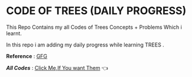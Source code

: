 # CODE OF TREES (DAILY PROGRESS) 
This Repo Contains my all Codes of Trees Concepts + Problems Which i learnt.

In this repo i am adding my daily progress while learning TREES .

**Reference** : [GFG](https://www.geeksforgeeks.org/)

**_All Codes_** : [Click Me,If You want Them](https://github.com/singhkunal01/Code-Of-Trees-Data-Structure.git) :point_left:

